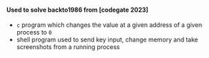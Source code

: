 #### Used to solve backto1986 from [codegate 2023]
* `c` program which changes the value at a given address of a given process to `0`
* shell program used to send key input, change memory and take screenshots from a running process
